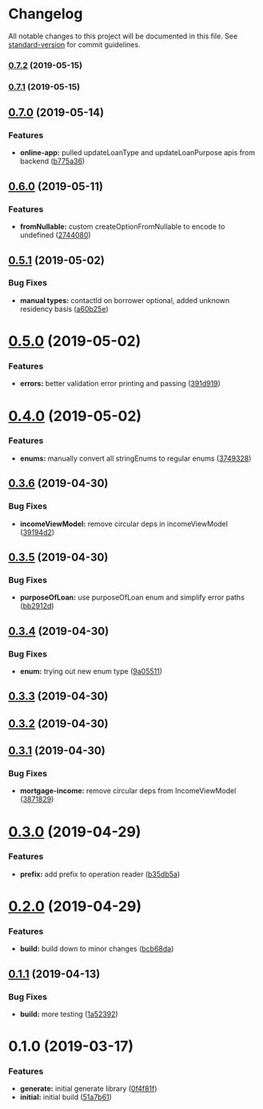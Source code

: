 # Changelog

All notable changes to this project will be documented in this file. See [standard-version](https://github.com/conventional-changelog/standard-version) for commit guidelines.

### [0.7.2](https://github.com/baetheus/lodasoft-api-ts/compare/v0.7.1...v0.7.2) (2019-05-15)



### [0.7.1](https://github.com/baetheus/lodasoft-api-ts/compare/v0.7.0...v0.7.1) (2019-05-15)



## [0.7.0](https://github.com/baetheus/lodasoft-api-ts/compare/v0.6.0...v0.7.0) (2019-05-14)


### Features

* **online-app:** pulled updateLoanType and updateLoanPurpose apis from backend ([b775a36](https://github.com/baetheus/lodasoft-api-ts/commit/b775a36))



## [0.6.0](https://github.com/baetheus/lodasoft-api-ts/compare/v0.5.1...v0.6.0) (2019-05-11)


### Features

* **fromNullable:** custom createOptionFromNullable to encode to undefined ([2744080](https://github.com/baetheus/lodasoft-api-ts/commit/2744080))



## [0.5.1](https://github.com/baetheus/lodasoft-api-ts/compare/v0.5.0...v0.5.1) (2019-05-02)


### Bug Fixes

* **manual types:** contactId on borrower optional, added unknown residency basis ([a60b25e](https://github.com/baetheus/lodasoft-api-ts/commit/a60b25e))



# [0.5.0](https://github.com/baetheus/lodasoft-api-ts/compare/v0.4.0...v0.5.0) (2019-05-02)


### Features

* **errors:** better validation error printing and passing ([391d919](https://github.com/baetheus/lodasoft-api-ts/commit/391d919))



# [0.4.0](https://github.com/baetheus/lodasoft-api-ts/compare/v0.3.6...v0.4.0) (2019-05-02)


### Features

* **enums:** manually convert all stringEnums to regular enums ([3749328](https://github.com/baetheus/lodasoft-api-ts/commit/3749328))



## [0.3.6](https://github.com/baetheus/lodasoft-api-ts/compare/v0.3.5...v0.3.6) (2019-04-30)


### Bug Fixes

* **incomeViewModel:** remove circular deps in incomeViewModel ([39194d2](https://github.com/baetheus/lodasoft-api-ts/commit/39194d2))



## [0.3.5](https://github.com/baetheus/lodasoft-api-ts/compare/v0.3.4...v0.3.5) (2019-04-30)


### Bug Fixes

* **purposeOfLoan:** use purposeOfLoan enum and simplify error paths ([bb2912d](https://github.com/baetheus/lodasoft-api-ts/commit/bb2912d))



## [0.3.4](https://github.com/baetheus/lodasoft-api-ts/compare/v0.3.3...v0.3.4) (2019-04-30)


### Bug Fixes

* **enum:** trying out new enum type ([9a05511](https://github.com/baetheus/lodasoft-api-ts/commit/9a05511))



## [0.3.3](https://github.com/baetheus/lodasoft-api-ts/compare/v0.3.2...v0.3.3) (2019-04-30)



## [0.3.2](https://github.com/baetheus/lodasoft-api-ts/compare/v0.3.1...v0.3.2) (2019-04-30)



## [0.3.1](https://github.com/baetheus/lodasoft-api-ts/compare/v0.3.0...v0.3.1) (2019-04-30)


### Bug Fixes

* **mortgage-income:** remove circular deps from IncomeViewModel ([3871829](https://github.com/baetheus/lodasoft-api-ts/commit/3871829))



# [0.3.0](https://github.com/baetheus/lodasoft-api-ts/compare/v0.2.0...v0.3.0) (2019-04-29)


### Features

* **prefix:** add prefix to operation reader ([b35db5a](https://github.com/baetheus/lodasoft-api-ts/commit/b35db5a))



# [0.2.0](https://github.com/baetheus/lodasoft-api-ts/compare/v0.1.1...v0.2.0) (2019-04-29)


### Features

* **build:** build down to minor changes ([bcb68da](https://github.com/baetheus/lodasoft-api-ts/commit/bcb68da))



## [0.1.1](https://github.com/baetheus/lodasoft-api-ts/compare/v0.1.0...v0.1.1) (2019-04-13)


### Bug Fixes

* **build:** more testing ([1a52392](https://github.com/baetheus/lodasoft-api-ts/commit/1a52392))



# 0.1.0 (2019-03-17)


### Features

* **generate:** initial generate library ([0f4f81f](https://github.com/baetheus/lodasoft-api-ts/commit/0f4f81f))
* **initial:** initial build ([51a7b61](https://github.com/baetheus/lodasoft-api-ts/commit/51a7b61))
